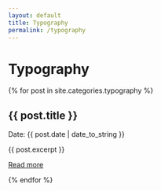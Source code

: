 ```yaml
---
layout: default
title: Typography
permalink: /typography
---
```

<h1>Typography</h1>
{% for post in site.categories.typography %}
<div>
  <h2>{{ post.title }}</h2>
  <p>Date: {{ post.date | date_to_string }}</p>
  {{ post.excerpt }}
  <p><a href="{{ post.url }}">Read more</a></p>
</div>
{% endfor %}

